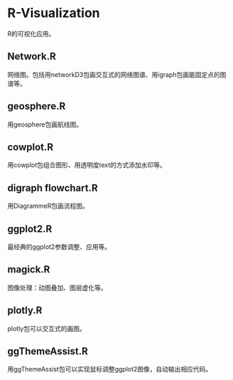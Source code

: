 # R-Visualization
R的可视化应用。

## Network.R
网络图。包括用networkD3包画交互式的网络图谱、用igraph包画能固定点的图谱等。

## geosphere.R
用geosphere包画航线图。

## cowplot.R
用cowplot包组合图形、用透明度text的方式添加水印等。

## digraph flowchart.R
用DiagrammeR包画流程图。

## ggplot2.R
最经典的ggplot2参数调整、应用等。

## magick.R
图像处理：动图叠加、图层虚化等。

## plotly.R
plotly包可以交互式的画图。

## ggThemeAssist.R
用ggThemeAssist包可以实现鼠标调整ggplot2图像，自动输出相应代码。
